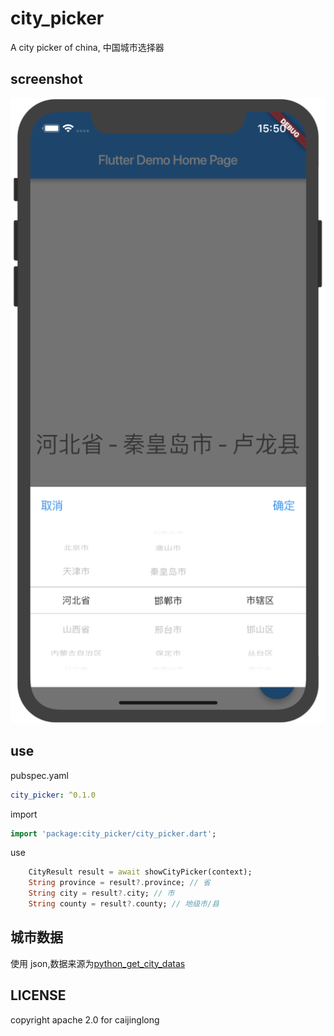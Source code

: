 # city_picker

A city picker of china, 中国城市选择器

## screenshot

![图片](https://raw.githubusercontent.com/CaiJingLong/asset_for_picgo/master/20190127155034.png)

## use

pubspec.yaml

```yaml
city_picker: ^0.1.0
```

import

```dart
import 'package:city_picker/city_picker.dart';
```

use

```dart
    CityResult result = await showCityPicker(context);
    String province = result?.province; // 省
    String city = result?.city; // 市
    String county = result?.county; // 地级市/县
```

## 城市数据

使用 json,数据来源为[python_get_city_datas](https://github.com/CaiJingLong/python_get_city_datas)

## LICENSE

copyright apache 2.0 for caijinglong
